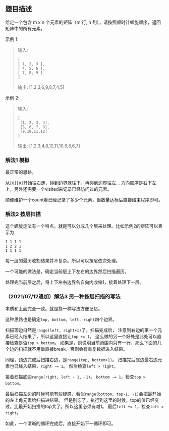 ## 题目描述
给定一个包含 m x n 个元素的矩阵（m 行, n 列），请按照顺时针螺旋顺序，返回矩阵中的所有元素。

示例 1:
>输入:
>```
>[
> [ 1, 2, 3 ],
> [ 4, 5, 6 ],
> [ 7, 8, 9 ]
>]
>```
>输出: [1,2,3,6,9,8,7,4,5]

示例 2:
>输入:
>```
>[
>  [1, 2, 3, 4],
>  [5, 6, 7, 8],
>  [9,10,11,12]
>]
>```
>输出: [1,2,3,4,8,12,11,10,9,5,6,7]

### 解法1 模拟
最正常的思路。

从`[0][0]`开始往右走，碰到边界就往下，再碰到边界往左…
方向顺序是右下左上，另外还需要一个visited来记录已经访问过的元素。

顺便维护一个count看已经记录了多少个元素，当数量达标后直接结束程序即可。

### 解法2 按层扫描
这个螺旋走法有一个特点，就是可以分成几个层来处理。比如示例2的矩阵可以表示为
```text
1 1 1 1
1 2 2 1
1 1 1 1
```
每一层的遍历收割结果并不复杂。所以可以按层依次处理。

一个可能的做法是，确定当前层上下左右的边界然后扫描遍历。

处理完当前层之后，将上下左右边界各自向内收缩1，接着处理下一层。

### （2021/07/12追加）解法3 另一种按层扫描的写法
本质和上面完全一致。就是换一种写法方便记忆。

这种思路也是确定`top, bottom, left, right`四个边界。

扫描顶边自然是`range(left, right+1)`了。扫描完成后，
注意到右边的第一个元素已经入结果了，所以这里直接让`top += 1`。
这么做的另一个好处是此处可以直接检查是否`top > bottom`。
如果是，则说明当前范围内只有一行，那么下面的几个边的扫描就不用做直接break，否则会有重复数据进入结果。

同理，顶边完成后扫描右边，是`range(top, bottom+1)`。
扫描完后底边最右边元素也已经入结果，`right -= 1`。
然后检查`left > right`。

接着扫描底边`range(right, left - 1, -1)`。
`bottom -= 1`，检查`top > bottom`。

最后扫描左边的时候可能有些疑惑，看似`range(bottom, top-1, -1)`会把最开始的左上角元素给扫描进结果。
但是别忘了，执行到这里的时候，top的值已经变过，比最开始扫描的top大了。所以这里必须有减1。
最后`left += 1`，检查`left > right`。

如此，一个清晰的循环完成后，直接开始下一循环即可。